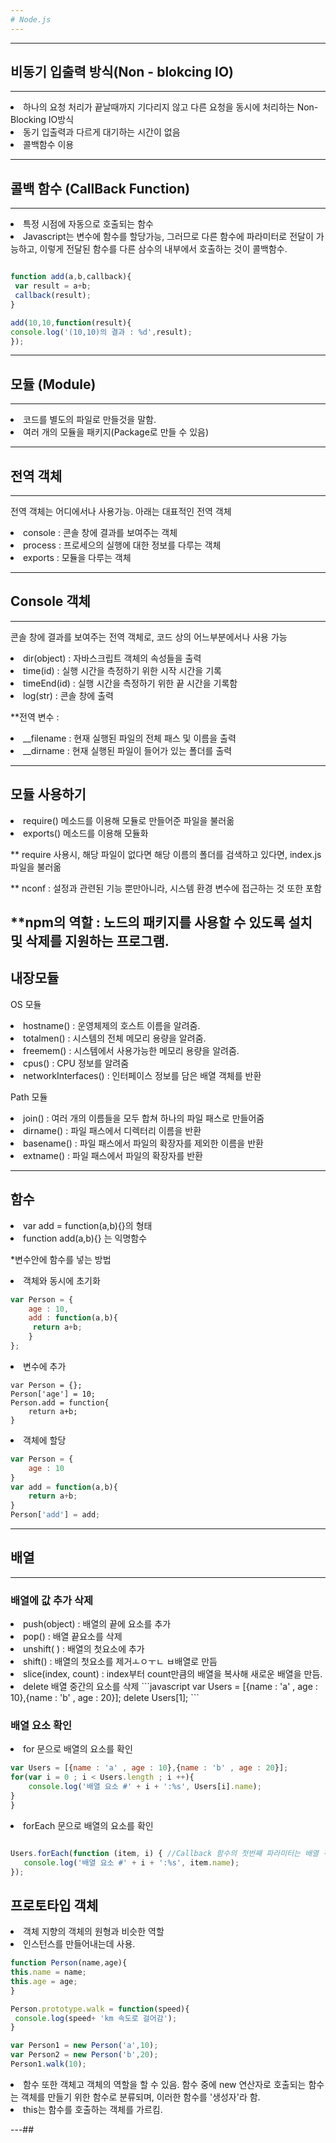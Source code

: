 ```yaml
---
# Node.js 
---
```


---
## 비동기 입출력 방식(Non - blokcing IO)
---
<li>하나의 요청 처리가 끝날때까지 기다리지 않고 다른 요청을 동시에 처리하는 Non-Blocking IO방식
<li>동기 입출력과 다르게 대기하는 시간이 없음
<li>콜백함수 이용

---
## 콜백 함수 (CallBack Function)
---
<li> 특정 시점에 자동으로 호출되는 함수
<li> Javascript는 변수에 함수를 할당가능, 그러므로 다른 함수에 파라미터로 전달이 가능하고, 이렇게 전달된 함수를 다른 삼수의 내부에서 호출하는 것이 콜백함수.

```javascript 

function add(a,b,callback){
 var result = a+b;
 callback(result);
}

add(10,10,function(result){
console.log('(10,10)의 결과 : %d',result);
});

```

---
## 모듈 (Module)
---

<li> 코드를 별도의 파일로 만들것을 말함.
<li> 여러 개의 모듈을 패키지(Package로 만들 수 있음)


---
## 전역 객체
---
전역 객체는 어디에서나 사용가능. 아래는 대표적인 전역 객체
<li> console : 콘솔 창에 결과를 보여주는 객체
<li> process : 프로세으의 실행에 대한 정보를 다루는 객체
<li> exports : 모듈을 다루는 객체

---
## Console 객체
---
콘솔 창에 결과를 보여주는 전역 객체로, 코드 상의 어느부분에서나 사용 가능
<li>dir(object) : 자바스크립트 객체의 속성들을 출력
<li>time(id)  :   실행 시간을 측정하기 위한 시작 시간을 기록
<li>timeEnd(id) : 실행 시간을 측정하기 위한 끝 시간을 기록함
<li>log(str)   : 콘솔 창에 출력 

**전역 변수 : 
<li> __filename : 현재 실행된 파일의 전체 패스 및 이름을 출력
<li> __dirname  : 현재 실행된 파일이 들어가 있는 폴더를 출력

---
## 모듈 사용하기

<li> require() 메소드를 이용해 모듈로 만들어준 파일을 불러옮
<li> exports() 메소드를 이용해 모듈화

** require 사용시, 해당 파일이 없다면 해당 이름의 폴더를 검색하고 있다면, index.js파일을 불러옮 

** nconf : 설정과 관련된 기능 뿐만아니라, 시스템 환경 변수에 접근하는 것 
또한 포함

**npm의 역할 : 노드의 패키지를 사용할 수 있도록 설치 및 삭제를 지원하는 프로그램.
<br>
---
## 내장모듈
OS 모듈
<li> hostname() : 운영체제의 호스트 이름을 알려줌.
<li> totalmen() :  시스템의 전체 메모리 용량을 알려줌.
<li> freemem() : 시스템에서 사용가능한 메모리 용량을 알려줌.
<li> cpus()  : CPU 정보를 알려줌
<li> networkInterfaces() : 인터페이스 정보를 담은 배열 객체를 반환

Path 모듈
<li> join() : 여러 개의 이름들을 모두 합쳐 하나의 파일 패스로 만들어줌
<li> dirname() : 파일 패스에서 디렉터리 이름을 반환
<li> basename() : 파일 패스에서 파일의 확장자를 제외한 이름을 반환
<li> extname() : 파일 패스에서 파일의 확장자를 반환

---
## 함수
<li>var add = function(a,b){}의 형태

<li>function add(a,b){} 는 익명함수

*변수안에 함수를 넣는 방법
<li>객체와 동시에 초기화

```javascript
var Person = {
	age : 10,
	add : function(a,b){
	 return a+b;
	}
};
```
<li> 변수에 추가

```javacript
var Person = {};
Person['age'] = 10;
Person.add = function{
	return a+b;
}
```

<li>객체에 할당

```javascript
var Person = {
	age : 10
}
var add = function(a,b){
	return a+b;
}
Person['add'] = add;
```

---
## 배열
---
### 배열에 값 추가 삭제
<li> push(object) : 배열의 끝에 요소를 추가
<li> pop() : 배열 끝요소를 삭제
<li> unshift( ) : 배열의  첫요소에 추가
<li> shift() :  배열의 첫요소를 제거ㅗㅇㅜㄴ ㅂ배열로 만듬
<li> slice(index, count) : index부터 count만큼의 배열을 복사해 새로운 배열을 만듬.
<li> delete 배열 중간의 요소를 삭제
```javascript
var Users = [{name : 'a' , age : 10},{name : 'b' , age : 20}];
delete Users[1];
```

###	배열 요소 확인
<li> for 문으로 배열의 요소를 확인

```javascript
var Users = [{name : 'a' , age : 10},{name : 'b' , age : 20}];
for(var i = 0 ; i < Users.length ; i ++){
    console.log('배열 요소 #' + i + ':%s', Users[i].name);
}
}
```
<li>forEach 문으로 배열의 요소를 확인

```javascript

Users.forEach(function (item, i) { //Callback 함수의 첫번째 파라미터는 배열 객체, 두번째는 인덱스
   console.log('배열 요소 #' + i + ':%s', item.name);
});
```

## 프로토타입 객체 
<li>객체 지향의 객체의 원형과 비슷한 역할
<li>인스턴스를 만들어내는데 사용.

```javascript
function Person(name,age){
this.name = name;
this.age = age;
}

Person.prototype.walk = function(speed){
 console.log(speed+ 'km 속도로 걸어감');
}

var Person1 = new Person('a',10);
var Person2 = new Person('b',20);
Person1.walk(10);
```
<li> 함수 또한 객체고 객체의 역할을 할 수 있음. 함수 중에 new 연산자로 호출되는 함수는 객체를 만들기 위한 함수로 분류되며, 이러한 함수를 '생성자'라 함.
<li> this는 함수를 호출하는 객체를 가르킴.

---##
